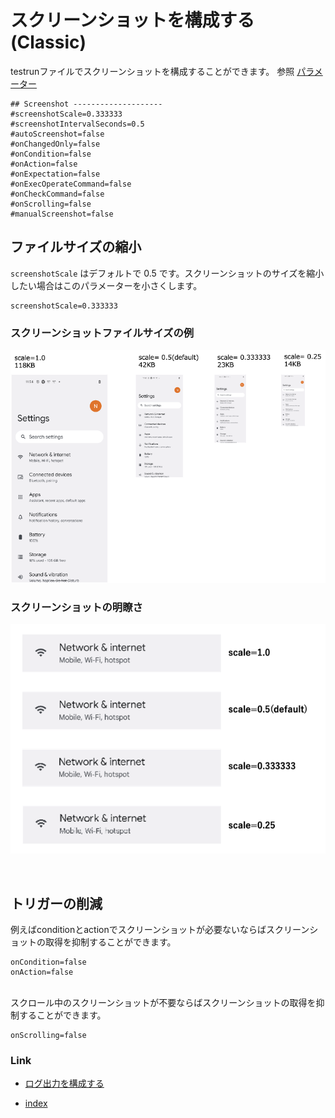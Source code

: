 # スクリーンショットを構成する (Classic)

testrunファイルでスクリーンショットを構成することができます。
参照 [パラメーター](../../basic/parameter/parameters_ja.md)

```
## Screenshot --------------------
#screenshotScale=0.333333
#screenshotIntervalSeconds=0.5
#autoScreenshot=false
#onChangedOnly=false
#onCondition=false
#onAction=false
#onExpectation=false
#onExecOperateCommand=false
#onCheckCommand=false
#onScrolling=false
#manualScreenshot=false
```

## ファイルサイズの縮小

`screenshotScale` はデフォルトで 0.5 です。スクリーンショットのサイズを縮小したい場合はこのパラメーターを小さくします。

```
screenshotScale=0.333333
```

### スクリーンショットファイルサイズの例

![](../_images/screenshot_scale_and_size.png)

### スクリーンショットの明瞭さ

![](../_images/screenshot_clarity.png)

<br>

## トリガーの削減

例えばconditionとactionでスクリーンショットが必要ないならばスクリーンショットの取得を抑制することができます。

```
onCondition=false
onAction=false
```

<br>
スクロール中のスクリーンショットが不要ならばスクリーンショットの取得を抑制することができます。

```
onScrolling=false
```

### Link

- [ログ出力を構成する](configuring_log_ja.md)


- [index](../../index_ja.md)

